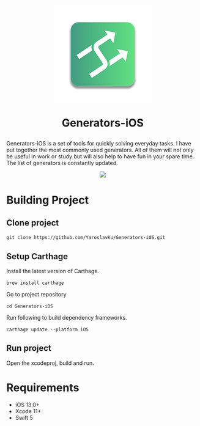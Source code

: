 <h1 align="center">
  <img src="./Demo/IconDemo.png">
  <p>Generators-iOS</p>
</h1>

Generators-iOS is a set of tools for quickly solving everyday tasks. I have put together the most commonly used generators. All of them will not only be useful in work or study but will also help to have fun in your spare time. The list of generators is constantly updated.
<p align="center">
  <img src="./Demo/preview.gif">
</p>

# Building Project

## Clone project

```console
git clone https://github.com/YaroslavKu/Generators-iOS.git
```

## Setup Carthage

Install the latest version of Carthage.
```console
brew install carthage
```

Go to project repository
```console
cd Generators-iOS
```

Run following to build dependency frameworks.
```console
carthage update --platform iOS
```

## Run project

Open the xcodeproj, build and run.

# Requirements
* iOS 13.0+
* Xcode 11+
* Swift 5
